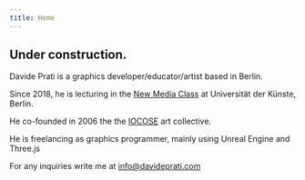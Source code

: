 ```yaml
---
title: Home
---
```


## Under construction.

Davide Prati is a graphics developer/educator/artist based in Berlin.

Since 2018, he is lecturing in the [New Media Class](https://newmedia.udk-berlin.de) at Universität der Künste, Berlin.

He co-founded in 2006 the the [IOCOSE](http://iocose.org) art collective.

He is freelancing as graphics programmer, mainly using Unreal Engine and Three.js

For any inquiries write me at info@davideprati.com
